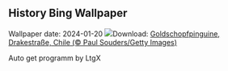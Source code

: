 ## History Bing Wallpaper
Wallpaper date: 2024-01-20
![](https://www.bing.com/th?id=OHR.MacaroniPenguins_DE-DE9243593440_UHD.jpg&w=1000)Download: [Goldschopfpinguine, Drakestraße, Chile (© Paul Souders/Getty Images)](https://www.bing.com/th?id=OHR.MacaroniPenguins_DE-DE9243593440_UHD.jpg)

Auto get programm by LtgX
